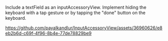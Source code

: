 Include a textField as an inputAccessoryView. Implement hiding the keyboard with a tap gesture or by tapping the "done" button on the keyboard.

https://github.com/payalkandlur/InputAccessoryView/assets/36960626/e8eb2b6d-c69f-4f96-8b4e-77de78829be9


